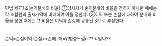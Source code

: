 민법 제711조(손익분배의 비율) ①당사자가 손익분배의 비율을 정하지 아니한 때에는 각 조합원의 출자가액에 비례하여 이를 정한다.
②이익 또는 손실에 대하여 분배의 비율을 정한 때에는 그 비율은 이익과 손실에 공통된 것으로 추정한다.


#
손익=손실이익
:손실>>손해
:해=위법성느낌o
??
ㄴ맞나??
